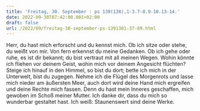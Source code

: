 ```yaml
---
title: 'Freitag, 30. September : ps 139(138),1-3.7-8.9-10.13-14.'
date: 2022-09-30T07:42:00.001+02:00
draft: false
url: /2022/09/freitag-30-september-ps-1391381-37-89.html
---
```


Herr, du hast mich erforscht und du kennst mich. Ob ich sitze oder stehe, du weißt von mir. Von fern erkennst du meine Gedanken. Ob ich gehe oder ruhe, es ist dir bekannt; du bist vertraut mit all meinen Wegen. Wohin könnte ich fliehen vor deinem Geist, wohin mich vor deinem Angesicht flüchten? Steige ich hinauf in den Himmel, so bist du dort; bette ich mich in der Unterwelt, bist du zugegen. Nehme ich die Flügel des Morgenrots und lasse mich nieder am äußersten Meer, auch dort wird deine Hand mich ergreifen und deine Rechte mich fassen. Denn du hast mein Inneres geschaffen, mich gewoben im Schoß meiner Mutter. Ich danke dir, dass du mich so wunderbar gestaltet hast. Ich weiß: Staunenswert sind deine Werke.